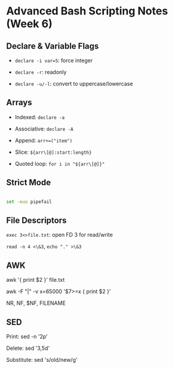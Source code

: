 # Advanced Bash Scripting Notes (Week 6)



## Declare \& Variable Flags

- `declare -i var=5`: force integer

- `declare -r`: readonly

- `declare -u/-l`: convert to uppercase/lowercase



## Arrays

- Indexed: `declare -a`

- Associative: `declare -A`

- Append: `arr+=("item")`

- Slice: `${arr\[@]:start:length}`

- Quoted loop: `for i in "${arr\[@]}"`



## Strict Mode

```bash

set -euo pipefail

```



## File Descriptors

`exec 3<>file.txt`: open FD 3 for read/write



`read -n 4 <\&3`, `echo "." >\&3`



## AWK

awk '{ print $2 }' file.txt



awk -F "|" -v x=65000 '$7>=x { print $2 }'



NR, NF, $NF, FILENAME



## SED

Print: sed -n '2p'



Delete: sed '3,5d'



Substitute: sed 's/old/new/g'

